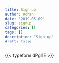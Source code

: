 ```yaml
---
title: Sign up
author: Rohan
date: '2019-05-09'
slug: signup
categories: []
tags: []
description: "Sign up"
draft: false
---
```



{{< typeform dPgl1E >}}